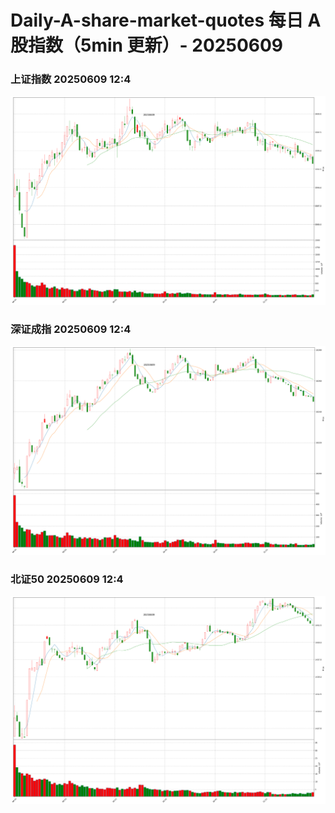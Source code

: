 
# Daily-A-share-market-quotes 每日 A 股指数（5min 更新）- 20250609

### 上证指数 20250609 12:4
![](./fig/2025/6/20250609-sh000001.png)

### 深证成指 20250609 12:4
![](./fig/2025/6/20250609-sz399001.png)

### 北证50 20250609 12:4
![](./fig/2025/6/20250609-bj899050.png)
